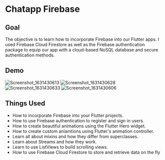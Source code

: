# Chatapp Firebase

## Goal

The objective is to learn how to incorporate Firebase into our Flutter apps. I used Firebase Cloud Firestore as well as the Firebase authentication package to equip our app with a cloud-based NoSQL database and secure authentication methods. 

## Demo

![Screenshot_1631430613](https://user-images.githubusercontent.com/56411093/132977517-d687e2a3-4604-4850-9239-acae1cd27806.png)
![Screenshot_1631430628](https://user-images.githubusercontent.com/56411093/132977520-e60fcac5-aadf-438b-a47c-025552551d6a.png)
![Screenshot_1631430633](https://user-images.githubusercontent.com/56411093/132977522-bae64936-165d-4392-90ab-5fffc3aa3686.png)
![Screenshot_1631430606](https://user-images.githubusercontent.com/56411093/132977523-f0354b27-cc13-4079-8ea1-c4da82c48362.png)

## Things Used

- How to incorporate Firebase into your Flutter projects.
- How to use Firebase authentication to register and sign in users.
- How to create beautiful animations using the Flutter Hero widget.
- How to create custom aniamtions using Flutter's animation controller. 
- Learn all about mixins and how they differ from superclasses.
- Learn about Streams and how they work.
- Learn to use ListViews to build scrolling views.
- How to use Firebase Cloud Firestore to store and retrieve data on the fly
